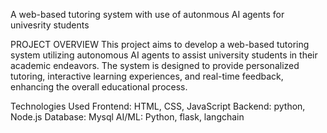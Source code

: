 A web-based tutoring system with use of autonmous AI agents for univesrity students

PROJECT OVERVIEW
This project aims to develop a web-based tutoring system utilizing autonomous AI agents to assist university students in their academic endeavors. The system is designed to provide personalized tutoring, interactive learning experiences, and real-time feedback, enhancing the overall educational process.

Technologies Used
Frontend: HTML, CSS, JavaScript
Backend: python, Node.js
Database: Mysql
AI/ML: Python, flask, langchain
